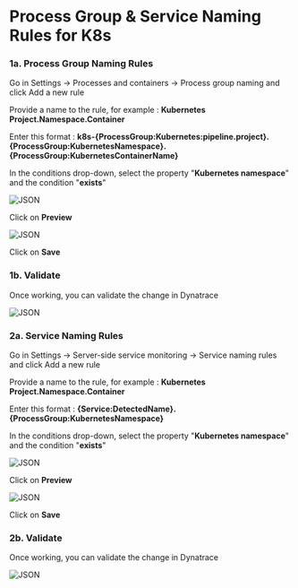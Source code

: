 # Process Group & Service Naming Rules for K8s

### 1a. Process Group Naming Rules

Go in Settings -> Processes and containers -> Process group naming and click Add a new rule

Provide a name to the rule, for example : <b>Kubernetes Project.Namespace.Container</b>

Enter this format : <b>k8s-{ProcessGroup:Kubernetes:pipeline.project}.{ProcessGroup:KubernetesNamespace}.{ProcessGroup:KubernetesContainerName}</b>

In the conditions drop-down, select the property "<b>Kubernetes namespace</b>" and the condition "<b>exists</b>"

![JSON](https://github.com/Nodnarboen/HOT-k8s/blob/master/assets/Picture15.png)

Click on <b>Preview</b>

![JSON](https://github.com/Nodnarboen/HOT-k8s/blob/master/assets/Picture16.png)

Click on <b>Save</b>

### 1b. Validate

Once working, you can validate the change in Dynatrace

![JSON](https://github.com/Nodnarboen/HOT-k8s/blob/master/assets/Picture17.png)

### 2a. Service Naming Rules

Go in Settings -> Server-side service monitoring -> Service naming rules and click Add a new rule

Provide a name to the rule, for example : <b>Kubernetes Project.Namespace.Container</b>

Enter this format : <b>{Service:DetectedName}.{ProcessGroup:KubernetesNamespace}</b>

In the conditions drop-down, select the property "<b>Kubernetes namespace</b>" and the condition "<b>exists</b>"

![JSON](https://github.com/Nodnarboen/HOT-k8s/blob/master/assets/Picture18.png)

Click on <b>Preview</b>

![JSON](https://github.com/Nodnarboen/HOT-k8s/blob/master/assets/Picture19.png)

Click on <b>Save</b>

### 2b. Validate

Once working, you can validate the change in Dynatrace

![JSON](https://github.com/Nodnarboen/HOT-k8s/blob/master/assets/Picture20.png)
